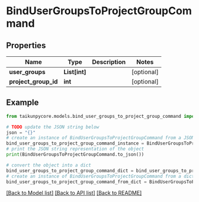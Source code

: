 # BindUserGroupsToProjectGroupCommand


## Properties

Name | Type | Description | Notes
------------ | ------------- | ------------- | -------------
**user_groups** | **List[int]** |  | [optional] 
**project_group_id** | **int** |  | [optional] 

## Example

```python
from taikunpycore.models.bind_user_groups_to_project_group_command import BindUserGroupsToProjectGroupCommand

# TODO update the JSON string below
json = "{}"
# create an instance of BindUserGroupsToProjectGroupCommand from a JSON string
bind_user_groups_to_project_group_command_instance = BindUserGroupsToProjectGroupCommand.from_json(json)
# print the JSON string representation of the object
print(BindUserGroupsToProjectGroupCommand.to_json())

# convert the object into a dict
bind_user_groups_to_project_group_command_dict = bind_user_groups_to_project_group_command_instance.to_dict()
# create an instance of BindUserGroupsToProjectGroupCommand from a dict
bind_user_groups_to_project_group_command_from_dict = BindUserGroupsToProjectGroupCommand.from_dict(bind_user_groups_to_project_group_command_dict)
```
[[Back to Model list]](../README.md#documentation-for-models) [[Back to API list]](../README.md#documentation-for-api-endpoints) [[Back to README]](../README.md)


